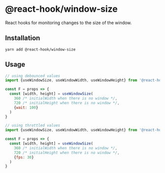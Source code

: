# @react-hook/window-size
React hooks for monitoring changes to the size of the window.

## Installation
`yarn add @react-hook/window-size`

## Usage
```js
// using debounced values
import {useWindowSize, useWindowWidth, useWindowHeight} from '@react-hook/window-size'

const F = props => {
  const [width, height] = useWindowSize(
    360 /* initialWidth when there is no window */,
    720 /* initialHeight when there is no window */,
    {wait: 100}
  )
}

// using throttled values
import {useWindowSize, useWindowWidth, useWindowHeight} from '@react-hook/window-size/throttled'

const F = props => {
  const [width, height] = useWindowSize(
    360 /* initialWidth when there is no window */,
    720 /* initialHeight when there is no window */,
    {fps: 30}
  )
}
```